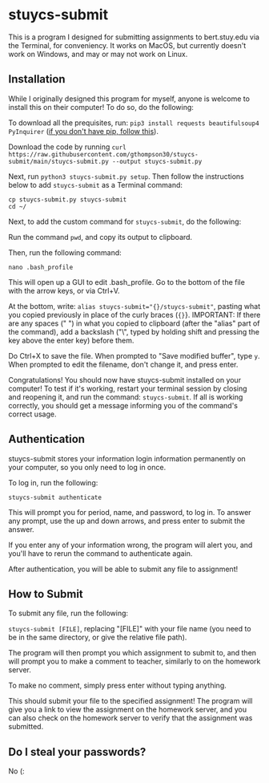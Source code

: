 # stuycs-submit

This is a program I designed for submitting assignments to bert.stuy.edu via the Terminal, for conveniency. It works on MacOS, but currently doesn't work on Windows, and may or may not work on Linux.

## Installation

While I originally designed this program for myself, anyone is welcome to install this on their computer! To do so, do the following:

To download all the prequisites, run: ```pip3 install requests beautifulsoup4 PyInquirer``` ([if you don't have pip, follow this](https://pip.pypa.io/en/stable/installing/)).

Download the code by running ```curl https://raw.githubusercontent.com/gthompson30/stuycs-submit/main/stuycs-submit.py --output stuycs-submit.py```

Next, run ```python3 stuycs-submit.py setup```. Then follow the instructions below to add ```stuycs-submit``` as a Terminal command:

```
cp stuycs-submit.py stuycs-submit
cd ~/
```

Next, to add the custom command for ```stuycs-submit```, do the following:

Run the command ```pwd```, and copy its output to clipboard.

Then, run the following command:
```
nano .bash_profile
```
This will open up a GUI to edit .bash_profile. Go to the bottom of the file with the arrow keys, or via Ctrl+V.

At the bottom, write: ```alias stuycs-submit="{}/stuycs-submit"```, pasting what you copied previously in place of the curly braces (```{}```}. IMPORTANT: If there are any spaces (" ") in what you copied to clipboard (after the "alias" part of the command), add a backslash ("\\", typed by holding shift and pressing the key above the enter key) before them.

Do Ctrl+X to save the file. When prompted to "Save modified buffer", type ```y```. When prompted to edit the filename, don't change it, and press enter.

Congratulations! You should now have stuycs-submit installed on your computer! To test if it's working, restart your terminal session by closing and reopening it, and run the command: ```stuycs-submit```. If all is working correctly, you should get a message informing you of the command's correct usage.

## Authentication

stuycs-submit stores your information login information permanently on your computer, so you only need to log in once.

To log in, run the following:

```stuycs-submit authenticate```

This will prompt you for period, name, and password, to log in. To answer any prompt, use the up and down arrows, and press enter to submit the answer.

If you enter any of your information wrong, the program will alert you, and you'll have to rerun the command to authenticate again.

After authentication, you will be able to submit any file to assignment!

## How to Submit

To submit any file, run the following:

```stuycs-submit [FILE]```, replacing "[FILE]" with your file name (you need to be in the same directory, or give the relative file path).

The program will then prompt you which assignment to submit to, and then will prompt you to make a comment to teacher, similarly to on the homework server.

To make no comment, simply press enter without typing anything.

This should submit your file to the specified assignment! The program will give you a link to view the assignment on the homework server, and you can also check on the homework server to verify that the assignment was submitted.

## Do I steal your passwords?

No (:
